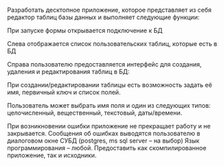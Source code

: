 Разработать десктопное приложение, которое представляет из себя редактор таблиц базы данных и
выполняет следующие функции:

При запуске формы открывается подключение к БД

Слева отображается список пользовательских таблиц, которые есть в БД

Справа пользователю предоставляется интерфейс для создания, удаления и редактирования
таблиц в БД:

При создании/редактировании таблицы есть возможность задать её имя, первичный
ключ и список полей.

Пользователь может выбрать имя поля и один из следующих типов: целочисленный,
вещественный, текстовый, даты/времени.

При возникновении ошибки приложение не прекращает работу и не закрывается.
Сообщения об ошибках выводятся пользователю в диалоговом окне
СУБД (postgres, ms sql server – на выбор)
Язык программирования – любой. Предоставить как скомпилированное приложение, так и
исходники.
